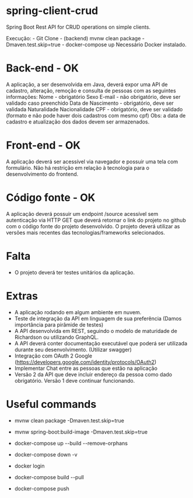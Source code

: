 # spring-client-crud

Spring Boot Rest API for CRUD operations on simple clients.

Execução: - Git Clone - (backend) mvnw clean package -Dmaven.test.skip=true - docker-compose up
Necessário Docker instalado.

# Back-end - OK

A aplicação, a ser desenvolvida em Java, deverá expor uma API de cadastro, alteração, remoção e consulta de pessoas com as seguintes informações:
Nome - obrigatório
Sexo
E-mail - não obrigatório, deve ser validado caso preenchido
Data de Nascimento - obrigatório, deve ser validada
Naturalidade
Nacionalidade
CPF - obrigatório, deve ser validado (formato e não pode haver dois cadastros com mesmo cpf)
Obs: a data de cadastro e atualização dos dados devem ser armazenados.

# Front-end - OK

A aplicação deverá ser acessível via navegador e possuir uma tela com formulário. Não há restrição em relação à tecnologia para o desenvolvimento do frontend.

# Código fonte - OK

A aplicação deverá possuir um endpoint /source acessível sem autenticação via HTTP GET que deverá retornar o link do projeto no github com o código fonte do projeto desenvolvido.
O projeto deverá utilizar as versões mais recentes das tecnologias/frameworks selecionados.

# Falta

-   O projeto deverá ter testes unitários da aplicação.

# Extras

-   A aplicação rodando em algum ambiente em nuvem.
-   Teste de integração da API em linguagem de sua preferência (Damos importância para pirâmide de testes)
-   A API desenvolvida em REST, seguindo o modelo de maturidade de Richardson ou utilizando GraphQL.
-   A API deverá conter documentação executável que poderá ser utilizada durante seu desenvolvimento. (Utilizar swagger)
-   Integração com OAuth 2 Google (https://developers.google.com/identity/protocols/OAuth2)
-   Implementar Chat entre as pessoas que estão na aplicação
-   Versão 2 da API que deve incluir endereço da pessoa como dado obrigatório. Versão 1 deve continuar funcionando.

# Useful commands

-   mvnw clean package -Dmaven.test.skip=true
-   mvnw spring-boot:build-image -Dmaven.test.skip=true

-   docker-compose up --build --remove-orphans
-   docker-compose down -v

-   docker login
-   docker-compose build --pull
-   docker-compose push
